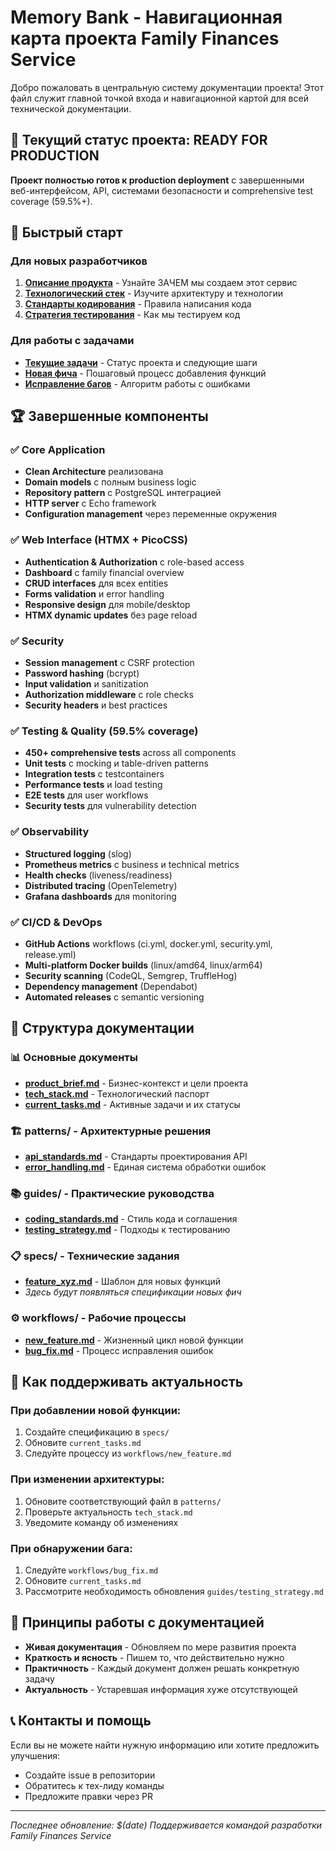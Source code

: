 # Memory Bank - Навигационная карта проекта Family Finances Service

Добро пожаловать в центральную систему документации проекта! Этот файл служит главной точкой входа и навигационной картой для всей технической документации.

## 🎯 Текущий статус проекта: READY FOR PRODUCTION

**Проект полностью готов к production deployment** с завершенными веб-интерфейсом, API, системами безопасности и comprehensive test coverage (59.5%+).

## 🚀 Быстрый старт

### Для новых разработчиков
1. **[Описание продукта](product_brief.md)** - Узнайте ЗАЧЕМ мы создаем этот сервис
2. **[Технологический стек](tech_stack.md)** - Изучите архитектуру и технологии
3. **[Стандарты кодирования](guides/coding_standards.md)** - Правила написания кода
4. **[Стратегия тестирования](guides/testing_strategy.md)** - Как мы тестируем код

### Для работы с задачами
- **[Текущие задачи](current_task.md)** - Статус проекта и следующие шаги
- **[Новая фича](workflows/new_feature.md)** - Пошаговый процесс добавления функций
- **[Исправление багов](workflows/bug_fix.md)** - Алгоритм работы с ошибками

## 🏆 Завершенные компоненты

### ✅ Core Application
- **Clean Architecture** реализована
- **Domain models** с полным business logic
- **Repository pattern** с PostgreSQL интеграцией
- **HTTP server** с Echo framework
- **Configuration management** через переменные окружения

### ✅ Web Interface (HTMX + PicoCSS)
- **Authentication & Authorization** с role-based access
- **Dashboard** с family financial overview
- **CRUD interfaces** для всех entities
- **Forms validation** и error handling
- **Responsive design** для mobile/desktop
- **HTMX dynamic updates** без page reload

### ✅ Security
- **Session management** с CSRF protection
- **Password hashing** (bcrypt)
- **Input validation** и sanitization
- **Authorization middleware** с role checks
- **Security headers** и best practices

### ✅ Testing & Quality (59.5% coverage)
- **450+ comprehensive tests** across all components
- **Unit tests** с mocking и table-driven patterns
- **Integration tests** с testcontainers
- **Performance tests** и load testing
- **E2E tests** для user workflows
- **Security tests** для vulnerability detection

### ✅ Observability
- **Structured logging** (slog)
- **Prometheus metrics** с business и technical metrics
- **Health checks** (liveness/readiness)
- **Distributed tracing** (OpenTelemetry)
- **Grafana dashboards** для monitoring

### ✅ CI/CD & DevOps
- **GitHub Actions** workflows (ci.yml, docker.yml, security.yml, release.yml)
- **Multi-platform Docker builds** (linux/amd64, linux/arm64)
- **Security scanning** (CodeQL, Semgrep, TruffleHog)
- **Dependency management** (Dependabot)
- **Automated releases** с semantic versioning

## 📁 Структура документации

### 📊 Основные документы
- **[product_brief.md](product_brief.md)** - Бизнес-контекст и цели проекта
- **[tech_stack.md](tech_stack.md)** - Технологический паспорт
- **[current_tasks.md](current_tasks.md)** - Активные задачи и их статусы

### 🏗️ patterns/ - Архитектурные решения
- **[api_standards.md](patterns/api_standards.md)** - Стандарты проектирования API
- **[error_handling.md](patterns/error_handling.md)** - Единая система обработки ошибок

### 📚 guides/ - Практические руководства
- **[coding_standards.md](guides/coding_standards.md)** - Стиль кода и соглашения
- **[testing_strategy.md](guides/testing_strategy.md)** - Подходы к тестированию

### 📋 specs/ - Технические задания
- **[feature_xyz.md](specs/feature_xyz.md)** - Шаблон для новых функций
- *Здесь будут появляться спецификации новых фич*

### ⚙️ workflows/ - Рабочие процессы
- **[new_feature.md](workflows/new_feature.md)** - Жизненный цикл новой функции
- **[bug_fix.md](workflows/bug_fix.md)** - Процесс исправления ошибок

## 🔄 Как поддерживать актуальность

### При добавлении новой функции:
1. Создайте спецификацию в `specs/`
2. Обновите `current_tasks.md`
3. Следуйте процессу из `workflows/new_feature.md`

### При изменении архитектуры:
1. Обновите соответствующий файл в `patterns/`
2. Проверьте актуальность `tech_stack.md`
3. Уведомите команду об изменениях

### При обнаружении бага:
1. Следуйте `workflows/bug_fix.md`
2. Обновите `current_tasks.md`
3. Рассмотрите необходимость обновления `guides/testing_strategy.md`

## 🤝 Принципы работы с документацией

- **Живая документация** - Обновляем по мере развития проекта
- **Краткость и ясность** - Пишем то, что действительно нужно
- **Практичность** - Каждый документ должен решать конкретную задачу
- **Актуальность** - Устаревшая информация хуже отсутствующей

## 📞 Контакты и помощь

Если вы не можете найти нужную информацию или хотите предложить улучшения:
- Создайте issue в репозитории
- Обратитесь к тех-лиду команды
- Предложите правки через PR

---

*Последнее обновление: $(date)*
*Поддерживается командой разработки Family Finances Service*

